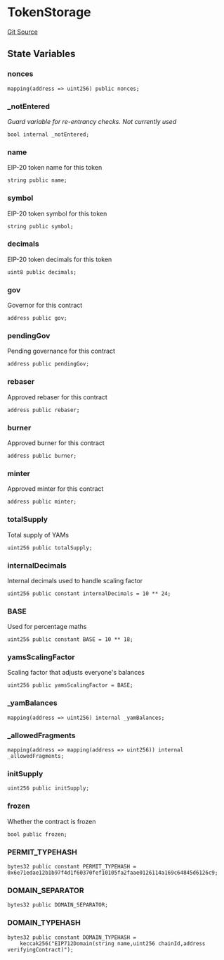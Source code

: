 # TokenStorage
[Git Source](https://github.com/thunderhead-labs/stflip-contracts/blob/7cc8544d9ea72822b709c48cbb1ce3c466520cc8/src/token/tStorage.sol)


## State Variables
### nonces

```solidity
mapping(address => uint256) public nonces;
```


### _notEntered
*Guard variable for re-entrancy checks. Not currently used*


```solidity
bool internal _notEntered;
```


### name
EIP-20 token name for this token


```solidity
string public name;
```


### symbol
EIP-20 token symbol for this token


```solidity
string public symbol;
```


### decimals
EIP-20 token decimals for this token


```solidity
uint8 public decimals;
```


### gov
Governor for this contract


```solidity
address public gov;
```


### pendingGov
Pending governance for this contract


```solidity
address public pendingGov;
```


### rebaser
Approved rebaser for this contract


```solidity
address public rebaser;
```


### burner
Approved burner for this contract


```solidity
address public burner;
```


### minter
Approved minter for this contract


```solidity
address public minter;
```


### totalSupply
Total supply of YAMs


```solidity
uint256 public totalSupply;
```


### internalDecimals
Internal decimals used to handle scaling factor


```solidity
uint256 public constant internalDecimals = 10 ** 24;
```


### BASE
Used for percentage maths


```solidity
uint256 public constant BASE = 10 ** 18;
```


### yamsScalingFactor
Scaling factor that adjusts everyone's balances


```solidity
uint256 public yamsScalingFactor = BASE;
```


### _yamBalances

```solidity
mapping(address => uint256) internal _yamBalances;
```


### _allowedFragments

```solidity
mapping(address => mapping(address => uint256)) internal _allowedFragments;
```


### initSupply

```solidity
uint256 public initSupply;
```


### frozen
Whether the contract is frozen


```solidity
bool public frozen;
```


### PERMIT_TYPEHASH

```solidity
bytes32 public constant PERMIT_TYPEHASH = 0x6e71edae12b1b97f4d1f60370fef10105fa2faae0126114a169c64845d6126c9;
```


### DOMAIN_SEPARATOR

```solidity
bytes32 public DOMAIN_SEPARATOR;
```


### DOMAIN_TYPEHASH

```solidity
bytes32 public constant DOMAIN_TYPEHASH =
    keccak256("EIP712Domain(string name,uint256 chainId,address verifyingContract)");
```


